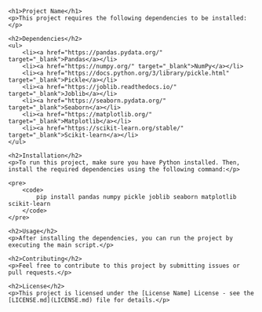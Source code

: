 <!DOCTYPE html>
<html lang="en">
<head>
    <meta charset="UTF-8">
    <meta name="viewport" content="width=device-width, initial-scale=1.0">
    <title>Project README</title>
</head>
<body>

    <h1>Project Name</h1>
    <p>This project requires the following dependencies to be installed:</p>

    <h2>Dependencies</h2>
    <ul>
        <li><a href="https://pandas.pydata.org/" target="_blank">Pandas</a></li>
        <li><a href="https://numpy.org/" target="_blank">NumPy</a></li>
        <li><a href="https://docs.python.org/3/library/pickle.html" target="_blank">Pickle</a></li>
        <li><a href="https://joblib.readthedocs.io/" target="_blank">Joblib</a></li>
        <li><a href="https://seaborn.pydata.org/" target="_blank">Seaborn</a></li>
        <li><a href="https://matplotlib.org/" target="_blank">Matplotlib</a></li>
        <li><a href="https://scikit-learn.org/stable/" target="_blank">Scikit-learn</a></li>
    </ul>

    <h2>Installation</h2>
    <p>To run this project, make sure you have Python installed. Then, install the required dependencies using the following command:</p>

    <pre>
        <code>
            pip install pandas numpy pickle joblib seaborn matplotlib scikit-learn
        </code>
    </pre>

    <h2>Usage</h2>
    <p>After installing the dependencies, you can run the project by executing the main script.</p>

    <h2>Contributing</h2>
    <p>Feel free to contribute to this project by submitting issues or pull requests.</p>

    <h2>License</h2>
    <p>This project is licensed under the [License Name] License - see the [LICENSE.md](LICENSE.md) file for details.</p>

</body>
</html>
